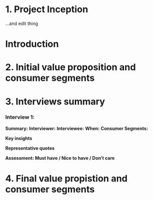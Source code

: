 # 1. Project Inception 
...and edit thing 

# Introduction

# 2. Initial value proposition and consumer segments

# 3. Interviews summary

### Interview 1:

**Summary:**
**Interviewer:**
**Interviewee:**
**When:** 
**Consumer Segments:**

**Key insights**

**Representative quotes**

**Assessment: Must have / Nice to have / Don’t care**


# 4. Final value propistion and consumer segments
